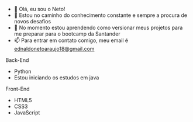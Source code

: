 - 👋 Olá, eu sou o Neto!
- 👀 Estou no caminho do conhecimento constante e sempre a procura de novos desafios
- 🌱 No momento estou aprendendo como versionar meus projetos para me preparar para o bootcamp da Santander
- 📫 Para entrar em contato comigo, meu email é ednaldonetoaraujo18@gmail.com

Back-End

- Python
- Estou iniciando os estudos em java

Front-End

- HTML5
- CSS3
- JavaScript
